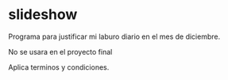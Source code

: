 # slideshow

Programa para justificar mi laburo diario en el mes de diciembre.

No se usara en el proyecto final

Aplica terminos y condiciones.
